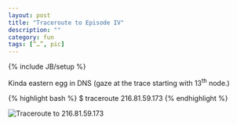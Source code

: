 ```yaml
---
layout: post
title: "Traceroute to Episode IV"
description: ""
category: fun
tags: [“…”, pic]
---
```

{% include JB/setup %}

Kinda eastern egg in DNS (gaze at the trace starting with 13<sup>th</sup> node.)

{% highlight bash %}
$ traceroute 216.81.59.173
{% endhighlight %}

![Traceroute to 216.81.59.173](http://img-fotki.yandex.ru/get/5647/63225775.0/0_95d68_f19957fe_L.jpg)



